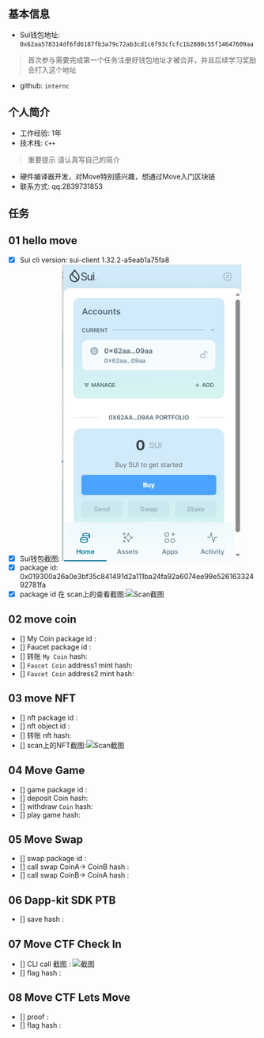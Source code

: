 ## 基本信息
- Sui钱包地址: `0x62aa578314df6fd6187fb3a79c72ab3cd1c6f93cfcfc1b2800c55f14647609aa`
> 首次参与需要完成第一个任务注册好钱包地址才被合并，并且后续学习奖励会打入这个地址
- github: `internc`

## 个人简介
- 工作经验: 1年
- 技术栈: `C++`
> 重要提示 请认真写自己的简介
- 硬件编译器开发，对Move特别感兴趣，想通过Move入门区块链
- 联系方式: qq:2839731853 

## 任务

##   01 hello move  
- [x] Sui cli version: sui-client 1.32.2-a5eab1a75fa8
- [x] Sui钱包截图: ![Sui钱包截图](./wallet.png)
- [x] package id: 0x019300a26a0e3bf35c841491d2a111ba24fa92a6074ee99e52616332492781fa
- [x] package id 在 scan上的查看截图:![Scan截图](hello_move/package.png)

##   02 move coin
- [] My Coin package id : 
- [] Faucet package id : 
- [] 转账 `My Coin` hash:
- [] `Faucet Coin` address1 mint hash:
- [] `Faucet Coin` address2 mint hash:

##   03 move NFT
- [] nft package id :
- [] nft object id : 
- [] 转账 nft  hash:
- [] scan上的NFT截图:![Scan截图](./images/你的图片地址)

##   04 Move Game
- [] game package id :
- [] deposit Coin hash:
- [] withdraw `Coin` hash:
- [] play game hash:

##   05 Move Swap
- [] swap package id :
- [] call swap CoinA-> CoinB  hash :
- [] call swap CoinB-> CoinA  hash :

##   06 Dapp-kit SDK PTB
- [] save hash :

##   07 Move CTF Check In
- [] CLI call 截图 : ![截图](./images/你的图片地址)
- [] flag hash :

##   08 Move CTF Lets Move
- [] proof : 
- [] flag hash :